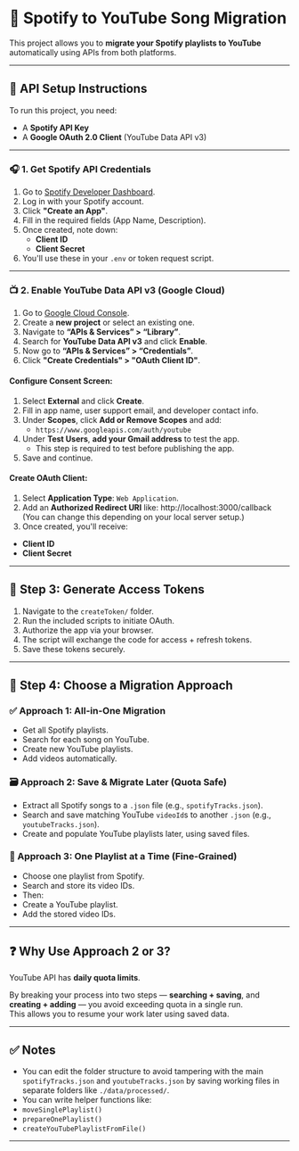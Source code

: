 # 🎵 Spotify to YouTube Song Migration

This project allows you to **migrate your Spotify playlists to YouTube** automatically using APIs from both platforms.

---

## 🔐 API Setup Instructions

To run this project, you need:

- A **Spotify API Key**
- A **Google OAuth 2.0 Client** (YouTube Data API v3)

---

### 🎧 1. Get Spotify API Credentials

1. Go to [Spotify Developer Dashboard](https://developer.spotify.com/dashboard/).
2. Log in with your Spotify account.
3. Click **"Create an App"**.
4. Fill in the required fields (App Name, Description).
5. Once created, note down:
   - **Client ID**
   - **Client Secret**
6. You'll use these in your `.env` or token request script.

---

### 📺 2. Enable YouTube Data API v3 (Google Cloud)

1. Go to [Google Cloud Console](https://console.cloud.google.com/).
2. Create a **new project** or select an existing one.
3. Navigate to **“APIs & Services” > “Library”**.
4. Search for **YouTube Data API v3** and click **Enable**.
5. Now go to **“APIs & Services” > “Credentials”**.
6. Click **"Create Credentials" > "OAuth Client ID"**.

#### Configure Consent Screen:

1. Select **External** and click **Create**.
2. Fill in app name, user support email, and developer contact info.
3. Under **Scopes**, click **Add or Remove Scopes** and add:
   - `https://www.googleapis.com/auth/youtube`
4. Under **Test Users**, **add your Gmail address** to test the app.
   - This step is required to test before publishing the app.
5. Save and continue.

#### Create OAuth Client:

1. Select **Application Type**: `Web Application`.
2. Add an **Authorized Redirect URI** like: http://localhost:3000/callback
(You can change this depending on your local server setup.)
3. Once created, you'll receive:
- **Client ID**
- **Client Secret**

---

## 🔑 Step 3: Generate Access Tokens

1. Navigate to the `createToken/` folder.
2. Run the included scripts to initiate OAuth.
3. Authorize the app via your browser.
4. The script will exchange the code for access + refresh tokens.
5. Save these tokens securely.

---

## 🚀 Step 4: Choose a Migration Approach

### ✅ Approach 1: All-in-One Migration

- Get all Spotify playlists.
- Search for each song on YouTube.
- Create new YouTube playlists.
- Add videos automatically.

### 🗃️ Approach 2: Save & Migrate Later (Quota Safe)

- Extract all Spotify songs to a `.json` file (e.g., `spotifyTracks.json`).
- Search and save matching YouTube `videoId`s to another `.json` (e.g., `youtubeTracks.json`).
- Create and populate YouTube playlists later, using saved files.

### 🧩 Approach 3: One Playlist at a Time (Fine-Grained)

- Choose one playlist from Spotify.
- Search and store its video IDs.
- Then:
- Create a YouTube playlist.
- Add the stored video IDs.

---

## ❓ Why Use Approach 2 or 3?

YouTube API has **daily quota limits**.

By breaking your process into two steps — **searching + saving**, and **creating + adding** — you avoid exceeding quota in a single run.  
This allows you to resume your work later using saved data.

---

## ✅ Notes

- You can edit the folder structure to avoid tampering with the main `spotifyTracks.json` and `youtubeTracks.json` by saving working files in separate folders like `./data/processed/`.
- You can write helper functions like:
- `moveSinglePlaylist()`
- `prepareOnePlaylist()`
- `createYouTubePlaylistFromFile()`

---